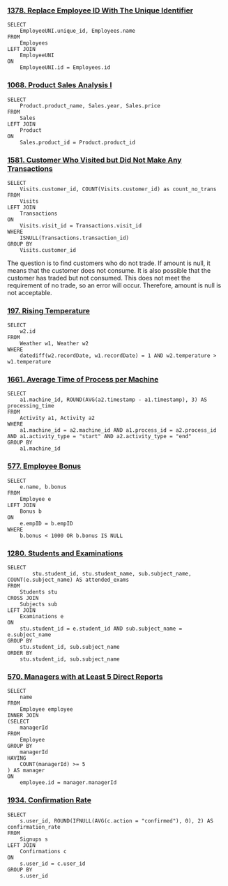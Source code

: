 ### [1378. Replace Employee ID With The Unique Identifier](https://leetcode.cn/problems/replace-employee-id-with-the-unique-identifier/)

```mysql
SELECT
    EmployeeUNI.unique_id, Employees.name
FROM
    Employees
LEFT JOIN
    EmployeeUNI
ON
    EmployeeUNI.id = Employees.id
```

### [1068. Product Sales Analysis I](https://leetcode.cn/problems/product-sales-analysis-i/)

```mysql
SELECT 
    Product.product_name, Sales.year, Sales.price
FROM
    Sales
LEFT JOIN
    Product
ON
    Sales.product_id = Product.product_id
```

### [1581. Customer Who Visited but Did Not Make Any Transactions](https://leetcode.cn/problems/customer-who-visited-but-did-not-make-any-transactions/)

```mysql
SELECT
    Visits.customer_id, COUNT(Visits.customer_id) as count_no_trans
FROM
    Visits
LEFT JOIN
    Transactions
ON
    Visits.visit_id = Transactions.visit_id
WHERE
    ISNULL(Transactions.transaction_id)
GROUP BY
    Visits.customer_id
```

The question is to find customers who do not trade. If amount is null, it means that the customer does not consume. It is also possible that the customer has traded but not consumed. This does not meet the requirement of no trade, so an error will occur. Therefore, amount is null is not acceptable.

### [197. Rising Temperature](https://leetcode.cn/problems/rising-temperature/)

```mysql
SELECT
    w2.id
FROM 
    Weather w1, Weather w2
WHERE
    datediff(w2.recordDate, w1.recordDate) = 1 AND w2.temperature > w1.temperature
```

### [1661. Average Time of Process per Machine](https://leetcode.cn/problems/average-time-of-process-per-machine/)

```mysql
SELECT
    a1.machine_id, ROUND(AVG(a2.timestamp - a1.timestamp), 3) AS processing_time
FROM
    Activity a1, Activity a2
WHERE
    a1.machine_id = a2.machine_id AND a1.process_id = a2.process_id AND a1.activity_type = "start" AND a2.activity_type = "end"
GROUP BY
    a1.machine_id
```

### [577. Employee Bonus](https://leetcode.cn/problems/employee-bonus/)

```mysql
SELECT
    e.name, b.bonus
FROM
    Employee e
LEFT JOIN
    Bonus b
ON
    e.empID = b.empID
WHERE
    b.bonus < 1000 OR b.bonus IS NULL
```

### [1280. Students and Examinations](https://leetcode.cn/problems/students-and-examinations/)

```mysql
SELECT
        stu.student_id, stu.student_name, sub.subject_name, COUNT(e.subject_name) AS attended_exams
FROM
    Students stu 
CROSS JOIN
    Subjects sub 
LEFT JOIN
    Examinations e
ON
    stu.student_id = e.student_id AND sub.subject_name = e.subject_name
GROUP BY
    stu.student_id, sub.subject_name
ORDER BY
    stu.student_id, sub.subject_name
```

### [570. Managers with at Least 5 Direct Reports](https://leetcode.cn/problems/managers-with-at-least-5-direct-reports/)

```mysql
SELECT
    name
FROM
    Employee employee
INNER JOIN
(SELECT
    managerId
FROM
    Employee
GROUP BY
    managerId
HAVING
    COUNT(managerId) >= 5
) AS manager
ON
    employee.id = manager.managerId
```

### [1934. Confirmation Rate](https://leetcode.cn/problems/confirmation-rate/)

```mysql
SELECT 
    s.user_id, ROUND(IFNULL(AVG(c.action = "confirmed"), 0), 2) AS confirmation_rate
FROM
    Signups s
LEFT JOIN
    Confirmations c
ON
    s.user_id = c.user_id
GROUP BY
    s.user_id
```

